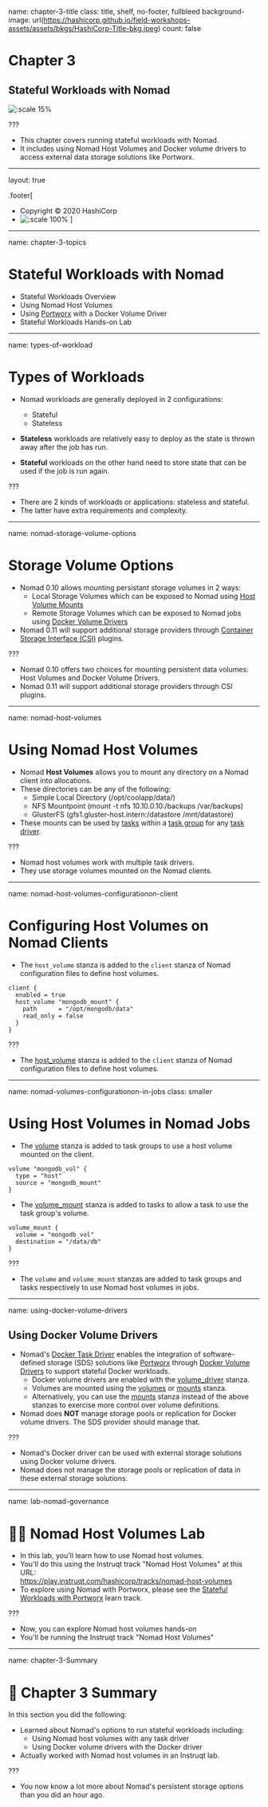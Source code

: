 name: chapter-3-title
class: title, shelf, no-footer, fullbleed
background-image: url(https://hashicorp.github.io/field-workshops-assets/assets/bkgs/HashiCorp-Title-bkg.jpeg)
count: false

# Chapter 3
## Stateful Workloads with Nomad

![:scale 15%](https://hashicorp.github.io/field-workshops-assets/assets/logos/logo_nomad.png)

???
* This chapter covers running stateful workloads with Nomad.
* It includes using Nomad Host Volumes and Docker volume drivers to access external data storage solutions like  Portworx.

---
layout: true

.footer[
- Copyright &copy; 2020 HashiCorp
- ![:scale 100%](https://hashicorp.github.io/field-workshops-assets/assets/logos/HashiCorp_Icon_Black.svg)
]

---
name: chapter-3-topics
# Stateful Workloads with Nomad
* Stateful Workloads Overview
* Using Nomad Host Volumes
* Using [Portworx](https://docs.portworx.com/install-with-other/nomad) with a Docker Volume Driver
* Stateful Workloads Hands-on Lab

---
name: types-of-workload
# Types of Workloads

* Nomad workloads are generally deployed in 2 configurations:
  * Stateful
  * Stateless

* **Stateless** workloads are relatively easy to deploy as the state is thrown away after the job has run.
* **Stateful** workloads on the other hand need to store state that can be used if the job is run again.

???
* There are 2 kinds of workloads or applications: stateless and stateful.
* The latter have extra requirements and complexity.

---
name: nomad-storage-volume-options
# Storage Volume Options

* Nomad 0.10 allows mounting persistant storage volumes in 2 ways:
  * Local Storage Volumes which can be exposed to Nomad using [Host Volume Mounts](https://nomadproject.io/docs/configuration/client/#host_volume-stanza)
  * Remote Storage Volumes which can be exposed to Nomad jobs using [Docker Volume Drivers](https://nomadproject.io/docs/drivers/docker/#inlinecode-volumes-16)
* Nomad 0.11 will support additional storage providers through [Container Storage Interface (CSI)](https://github.com/container-storage-interface/spec/blob/master/spec.md) plugins.

???
* Nomad 0.10 offers two choices for mounting persistent data volumes: Host Volumes and Docker Volume Drivers.
* Nomad 0.11 will support additional storage providers through CSI plugins.

---
name: nomad-host-volumes
# Using Nomad Host Volumes

* Nomad **Host Volumes** allows you to mount any directory on a Nomad client into allocations.
* These directories can be any of the following:
  * Simple Local Directory (/opt/coolapp/data/)
  * NFS Mountpoint (mount -t nfs 10.10.0.10:/backups /var/backups)
  * GlusterFS (gfs1.gluster-host.intern:/datastore /mnt/datastore)
* These mounts can be used by [tasks](https://nomadproject.io/docs/job-specification/task/) within a [task group](https://nomadproject.io/docs/job-specification/group/) for any [task driver](https://nomadproject.io/docs/drivers).

???
* Nomad host volumes work with multiple task drivers.
* They use storage volumes mounted on the Nomad clients.

---
name: nomad-host-volumes-configurationon-client
# Configuring Host Volumes on Nomad Clients
* The `host_volume` stanza is added to the `client` stanza of Nomad configuration files to define host volumes.

```hcl
client {
  enabled = true
  host_volume "mongodb_mount" {
    path      = "/opt/mongodb/data"
    read_only = false
  }
}
```

???
* The [host_volume](https://nomadproject.io/docs/configuration/client/#host_volume-stanza) stanza is added to the `client` stanza of Nomad configuration files to define host volumes.

---
name: nomad-volumes-configurationon-in-jobs
class: smaller
# Using Host Volumes in Nomad Jobs
* The [volume](https://nomadproject.io/docs/job-specification/volume) stanza is added to task groups to use a host volume mounted on the client.
```hcl
volume "mongodb_vol" {
  type = "host"
  source = "mongodb_mount"
}
```
* The [volume_mount](https://nomadproject.io/docs/job-specification/volume_mount) stanza is added to tasks to allow a task to use the task group's volume.
```hcl
volume_mount {
  volume = "mongodb_vol"
  destination = "/data/db"
}
```

???
* The `volume` and `volume_mount` stanzas are added to task groups and tasks respectively to use Nomad host volumes in jobs.

---
name: using-docker-volume-drivers
## Using Docker Volume Drivers
* Nomad's [Docker Task Driver](https://nomadproject.io/docs/drivers/docker) enables the integration of software-defined storage (SDS) solutions like [Portworx](https://docs.portworx.com/install-with-other/nomad) through [Docker Volume Drivers](https://docs.docker.com/engine/extend/plugins_volume/#create-a-volumedriver) to support stateful Docker workloads.
  * Docker volume drivers are enabled with the [volume_driver](https://nomadproject.io/docs/drivers/docker/#volume_driver) stanza.
  * Volumes are mounted using the [volumes](https://nomadproject.io/docs/drivers/docker/#volumes) or [mounts](https://nomadproject.io/docs/drivers/docker/#mounts) stanza.
  * Alternatively, you can use the [mounts](https://nomadproject.io/docs/drivers/docker/#mounts) stanza instead of the above stanzas to exercise more control over volume definitions.
* Nomad does **NOT** manage storage pools or replication for Docker volume drivers. The SDS provider should manage that.

???
* Nomad's Docker driver can be used with external storage solutions using Docker volume drivers.
* Nomad does not manage the storage pools or replication of data in these external storage solutions.

---
name: lab-nomad-governance
# 👩‍💻 Nomad Host Volumes Lab
* In this lab, you'll learn how to use Nomad host volumes.
* You'll do this using the Instruqt track "Nomad Host Volumes" at this URL:<br>
https://play.instruqt.com/hashicorp/tracks/nomad-host-volumes
* To explore using Nomad with Portworx, please see the [Stateful Workloads with Portworx](https://learn.hashicorp.com/nomad/stateful-workloads/portworx) learn track.

???
* Now, you can explore Nomad host volumes hands-on
* You'll be running the Instruqt track "Nomad Host Volumes"

---
name: chapter-3-Summary
# 📝 Chapter 3 Summary

In this section you did the following:
* Learned about Nomad's options to run stateful workloads including:
  * Using Nomad host volumes with any task driver
  * Using Docker volume drivers with the Docker driver
* Actually worked with Nomad host volumes in an Instruqt lab.

???
* You now know a lot more about Nomad's persistent storage options than you did an hour ago.
